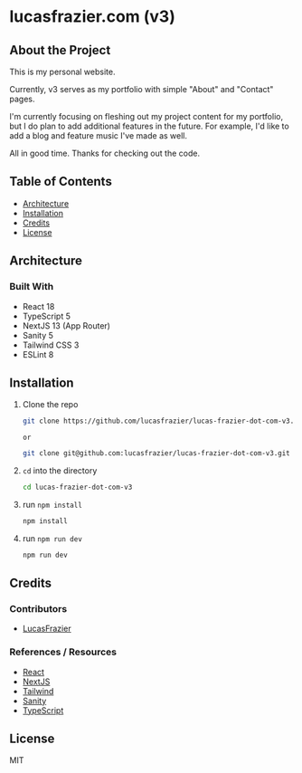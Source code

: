 # lucasfrazier.com (v3)

## About the Project

This is my personal website.

Currently, v3 serves as my portfolio with simple "About" and "Contact" pages.

I'm currently focusing on fleshing out my project content for my portfolio, but I do plan to add additional features in the future. For example, I'd like to add a blog and feature music I've made as well.

All in good time. Thanks for checking out the code.

## Table of Contents

- [Architecture](#architecture)
- [Installation](#installation)
- [Credits](#credits)
- [License](#license)

## Architecture

### Built With

- React 18
- TypeScript 5
- NextJS 13 (App Router)
- Sanity 5
- Tailwind CSS 3
- ESLint 8

## Installation

1.  Clone the repo

    ```sh
    git clone https://github.com/lucasfrazier/lucas-frazier-dot-com-v3.git
    ```

        or

    ```sh
    git clone git@github.com:lucasfrazier/lucas-frazier-dot-com-v3.git
    ```

1.  `cd` into the directory

    ```sh
    cd lucas-frazier-dot-com-v3
    ```

1.  run `npm install`

    ```sh
    npm install
    ```

1.  run `npm run dev`

    ```sh
    npm run dev
    ```

## Credits

### Contributors

- [LucasFrazier](https://github.com/LucasFrazier)

### References / Resources

- [React](https://react.dev/)
- [NextJS](https://nextjs.org/)
- [Tailwind](https://tailwindcss.com/)
- [Sanity](https://www.sanity.io/)
- [TypeScript](https://www.typescriptlang.org/)

## License

MIT
